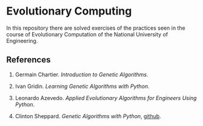# Evolutionary Computing
In this repository there are solved exercises of the practices seen in the course of Evolutionary Computation of the National University of Engineering.

## References
1. Germain Chartier. *Introduction to Genetic Algorithms*. 

2. Ivan Gridin. *Learning Genetic Algorithms with Python*.

3. Leonardo  Azevedo. *Applied Evolutionary Algorithms for Engineers Using Python*. 

4. Clinton Sheppard. *Genetic Algorithms with Python*, [github](https://github.com/handcraftsman/GeneticAlgorithmsWithPython).

